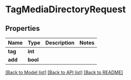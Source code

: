# TagMediaDirectoryRequest


## Properties

Name | Type | Description | Notes
------------ | ------------- | ------------- | -------------
**tag** | **int** |  | 
**add** | **bool** |  | 

[[Back to Model list]](../README.md#models) [[Back to API list]](../README.md#api-endpoints) [[Back to README]](../README.md)


